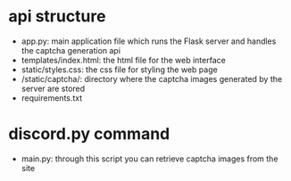 # api structure
- app.py: main application file which runs the Flask server and handles the captcha generation api
- templates/index.html: the html file for the web interface
- static/styles.css: the css file for styling the web page
- /static/captcha/: directory where the captcha images generated by the server are stored
- requirements.txt

# discord.py command
- main.py: through this script you can retrieve captcha images from the site
